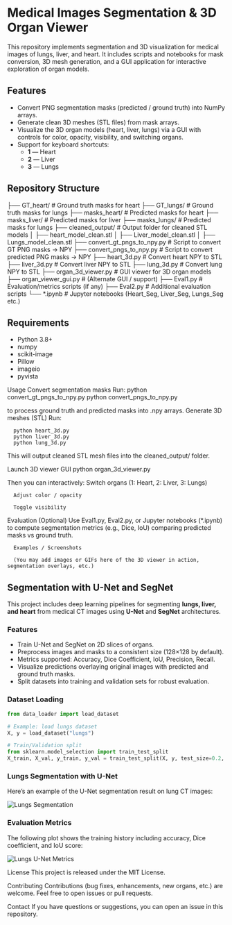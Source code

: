 # Medical Images Segmentation & 3D Organ Viewer

This repository implements segmentation and 3D visualization for medical images of lungs, liver, and heart. It includes scripts and notebooks for mask conversion, 3D mesh generation, and a GUI application for interactive exploration of organ models.

## Features

- Convert PNG segmentation masks (predicted / ground truth) into NumPy arrays.  
- Generate clean 3D meshes (STL files) from mask arrays.  
- Visualize the 3D organ models (heart, liver, lungs) via a GUI with controls for color, opacity, visibility, and switching organs.  
- Support for keyboard shortcuts:  
  - **1** — Heart  
  - **2** — Liver  
  - **3** — Lungs  

## Repository Structure
├── GT_heart/ # Ground truth masks for heart
├── GT_lungs/ # Ground truth masks for lungs
├── masks_heart/ # Predicted masks for heart
├── masks_liver/ # Predicted masks for liver
├── masks_lungs/ # Predicted masks for lungs
├── cleaned_output/ # Output folder for cleaned STL models
│ ├── heart_model_clean.stl
│ ├── Liver_model_clean.stl
│ ├── Lungs_model_clean.stl
├── convert_gt_pngs_to_npy.py # Script to convert GT PNG masks → NPY
├── convert_pngs_to_npy.py # Script to convert predicted PNG masks → NPY
├── heart_3d.py # Convert heart NPY to STL
├── liver_3d.py # Convert liver NPY to STL
├── lung_3d.py # Convert lung NPY to STL
├── organ_3d_viewer.py # GUI viewer for 3D organ models
├── organ_viewer_gui.py # (Alternate GUI / support)
├── Eval1.py # Evaluation/metrics scripts (if any)
├── Eval2.py # Additional evaluation scripts
└── *.ipynb # Jupyter notebooks (Heart_Seg, Liver_Seg, Lungs_Seg etc.)

## Requirements

- Python 3.8+  
- numpy  
- scikit-image  
- Pillow  
- imageio  
- pyvista  

Usage
Convert segmentation masks
      Run:
      python convert_gt_pngs_to_npy.py
      python convert_pngs_to_npy.py
      

to process ground truth and predicted masks into .npy arrays.
      Generate 3D meshes (STL)
      Run:
      
      python heart_3d.py
      python liver_3d.py
      python lung_3d.py


This will output cleaned STL mesh files into the cleaned_output/ folder.

Launch 3D viewer GUI
      python organ_3d_viewer.py


Then you can interactively:
      Switch organs (1: Heart, 2: Liver, 3: Lungs)
      
      Adjust color / opacity
      
      Toggle visibility

Evaluation
      (Optional) Use Eval1.py, Eval2.py, or Jupyter notebooks (*.ipynb) to compute segmentation metrics (e.g., Dice, IoU) comparing predicted masks vs ground truth.
      
      Examples / Screenshots
      
      (You may add images or GIFs here of the 3D viewer in action, segmentation overlays, etc.)


## Segmentation with U-Net and SegNet

This project includes deep learning pipelines for segmenting **lungs, liver, and heart** from medical CT images using **U-Net** and **SegNet** architectures.

### Features

- Train U-Net and SegNet on 2D slices of organs.
- Preprocess images and masks to a consistent size (128×128 by default).
- Metrics supported: Accuracy, Dice Coefficient, IoU, Precision, Recall.
- Visualize predictions overlaying original images with predicted and ground truth masks.
- Split datasets into training and validation sets for robust evaluation.

### Dataset Loading

```python
from data_loader import load_dataset

# Example: load lungs dataset
X, y = load_dataset("lungs")

# Train/Validation split
from sklearn.model_selection import train_test_split
X_train, X_val, y_train, y_val = train_test_split(X, y, test_size=0.2, random_state=42)
```
### Lungs Segmentation with U-Net

Here’s an example of the U-Net segmentation result on lung CT images:

![Lungs Segmentation](images/lung_segmentation_example.png)

### Evaluation Metrics

The following plot shows the training history including accuracy, Dice coefficient, and IoU score:

![Lungs U-Net Metrics](images/lungs_unet_metrics.png)


License
      This project is released under the MIT License.

Contributing
      Contributions (bug fixes, enhancements, new organs, etc.) are welcome. Feel free to open issues or pull requests.

Contact
      If you have questions or suggestions, you can open an issue in this repository.
